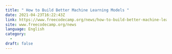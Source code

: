 ```yaml
---
title: " How to Build Better Machine Learning Models "
date: 2021-04-23T16:22:43Z
link: https://www.freecodecamp.org/news/how-to-build-better-machine-learning-models/?utm_medium=RSS&utm_source=news.12bit.vn
site: www.freecodecamp.org/news
language: English
category:
  -   
draft: false
---
```

